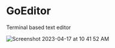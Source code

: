 # GoEditor
Terminal based text editor

![Screenshot 2023-04-17 at 10 41 52 AM](https://user-images.githubusercontent.com/7574937/232539494-d57a70e6-b6ef-460c-a7c8-88c54194d238.png)

